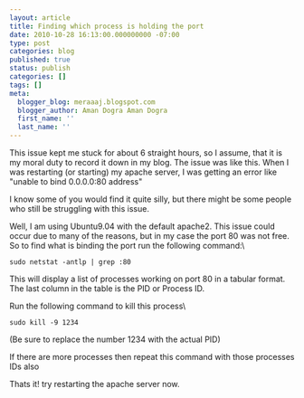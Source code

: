 ```yaml
---
layout: article
title: Finding which process is holding the port
date: 2010-10-28 16:13:00.000000000 -07:00
type: post
categories: blog
published: true
status: publish
categories: []
tags: []
meta:
  blogger_blog: meraaaj.blogspot.com
  blogger_author: Aman Dogra Aman Dogra
  first_name: ''
  last_name: ''
---
```


This issue kept me stuck for about 6 straight hours, so I assume, that it is my moral duty to record it down in my blog. The issue was like this. When I was restarting (or starting) my apache server, I was getting an error like "unable to bind 0.0.0.0:80 address"
<!--more-->

I know some of you would find it quite silly, but there might be some
people who still be struggling with this issue.

Well, I am using Ubuntu9.04 with the default apache2. This issue could
occur due to many of the reasons, but in my case the port 80 was not
free. So to find what is binding the port run the following command:\

```
sudo netstat -antlp | grep :80
```

This will display a list of processes working on port 80 in a tabular
format. The last column in the table is the PID or Process ID.

Run the following command to kill this process\

```
sudo kill -9 1234 
```

(Be sure to replace the number 1234 with the actual PID)

If there are more processes then repeat this command with those
processes IDs also

Thats it! try restarting the apache server now.
